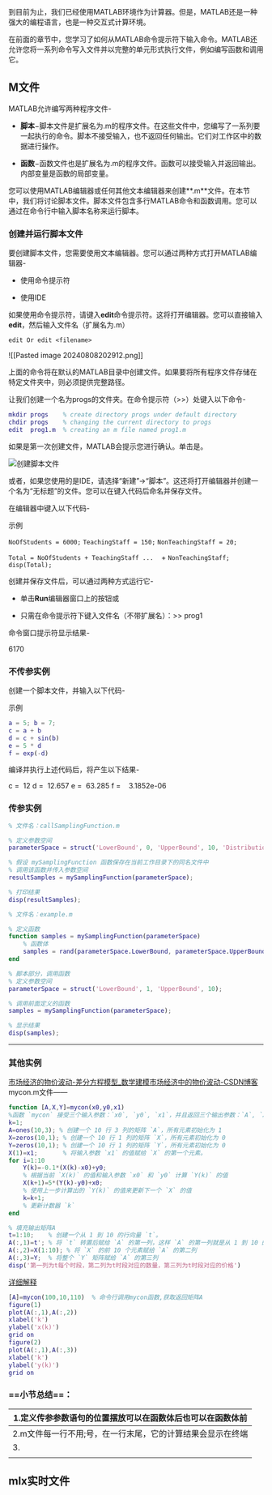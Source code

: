 到目前为止，我们已经使用MATLAB环境作为计算器。但是，MATLAB还是一种强大的编程语言，也是一种交互式计算环境。

在前面的章节中，您学习了如何从MATLAB命令提示符下输入命令。MATLAB还允许您将一系列命令写入文件并以完整的单元形式执行文件，例如编写函数和调用它。

## M文件

MATLAB允许编写两种程序文件-

- **脚本**−脚本文件是扩展名为.m的程序文件。在这些文件中，您编写了一系列要一起执行的命令。脚本不接受输入，也不返回任何输出。它们对工作区中的数据进行操作。
    
- **函数**−函数文件也是扩展名为.m的程序文件。函数可以接受输入并返回输出。内部变量是函数的局部变量。
    

您可以使用MATLAB编辑器或任何其他文本编辑器来创建**.m**文件。在本节中，我们将讨论脚本文件。脚本文件包含多行MATLAB命令和函数调用。您可以通过在命令行中输入脚本名称来运行脚本。

### 创建并运行脚本文件

要创建脚本文件，您需要使用文本编辑器。您可以通过两种方式打开MATLAB编辑器-

- 使用命令提示符
    
- 使用IDE
    

如果使用命令提示符，请键入**edit**命令提示符。这将打开编辑器。您可以直接输入**edit**，然后输入文件名（扩展名为.m）

`edit Or edit <filename>`

![[Pasted image 20240808202912.png]]


上面的命令将在默认的MATLAB目录中创建文件。如果要将所有程序文件存储在特定文件夹中，则必须提供完整路径。

让我们创建一个名为progs的文件夹。在命令提示符（>>）处键入以下命令-
```matlab
mkdir progs    % create directory progs under default directory
chdir progs    % changing the current directory to progs
edit  prog1.m  % creating an m file named prog1.m
```


如果是第一次创建文件，MATLAB会提示您进行确认。单击是。

![创建脚本文件](https://www.cainiaojc.com/static/upload/210417/0837570.jpg)

或者，如果您使用的是IDE，请选择“新建”->“脚本”。这还将打开编辑器并创建一个名为“无标题”的文件。您可以在键入代码后命名并保存文件。

在编辑器中键入以下代码-

示例

`NoOfStudents = 6000;`
`TeachingStaff = 150;`
`NonTeachingStaff = 20;`

`Total = NoOfStudents + TeachingStaff ...`
   + `NonTeachingStaff;`
`disp(Total);`

创建并保存文件后，可以通过两种方式运行它-

- 单击**Run**编辑器窗口上的按钮或
    
- 只需在命令提示符下键入文件名（不带扩展名）：>> prog1
    

命令窗口提示符显示结果-

6170

### 不传参实例

创建一个脚本文件，并输入以下代码-

示例
```matlab
a = 5; b = 7;
c = a + b
d = c + sin(b)
e = 5 * d
f = exp(-d)
```


编译并执行上述代码后，将产生以下结果-

c =  12
d =  12.657
e =  63.285
f =    3.1852e-06
### 传参实例
```matlab
% 文件名：callSamplingFunction.m

% 定义参数空间
parameterSpace = struct('LowerBound', 0, 'UpperBound', 10, 'Distribution', 'Uniform');

% 假设 mySamplingFunction 函数保存在当前工作目录下的同名文件中
% 调用该函数并传入参数空间
resultSamples = mySamplingFunction(parameterSpace);

% 打印结果
disp(resultSamples);
```


```matlab
% 文件名：example.m

% 定义函数
function samples = mySamplingFunction(parameterSpace)
    % 函数体
    samples = rand(parameterSpace.LowerBound, parameterSpace.UpperBound);
end

% 脚本部分，调用函数
% 定义参数空间
parameterSpace = struct('LowerBound', 1, 'UpperBound', 10);

% 调用前面定义的函数
samples = mySamplingFunction(parameterSpace);

% 显示结果
disp(samples);
```

---
### 其他实例
[市场经济的物价波动-差分方程模型_数学建模市场经济中的物价波动-CSDN博客](https://blog.csdn.net/m0_46621311/article/details/134744755)
mycon.m文件——

```matlab
function [A,X,Y]=mycon(x0,y0,x1) 
%函数 `mycon` 接受三个输入参数：`x0`, `y0`, `x1`，并且返回三个输出参数：`A`, `X`, `Y`
k=1;
A=ones(10,3); % 创建一个 10 行 3 列的矩阵 `A`，所有元素初始化为 1
X=zeros(10,1); % 创建一个 10 行 1 列的矩阵 `X`，所有元素初始化为 0
Y=zeros(10,1); % 创建一个 10 行 1 列的矩阵 `Y`，所有元素初始化为 0
X(1)=x1;       % 将输入参数 `x1` 的值赋给 `X` 的第一个元素。
for i=1:10  
    Y(k)=-0.1*(X(k)-x0)+y0; 
    % 根据当前 `X(k)` 的值和输入参数 `x0` 和 `y0` 计算 `Y(k)` 的值
    X(k+1)=5*(Y(k)-y0)+x0;
    % 使用上一步计算出的 `Y(k)` 的值来更新下一个 `X` 的值
    k=k+1;
    % 更新计数器 `k`
end

% 填充输出矩阵A
t=1:10;    % 创建一个从 1 到 10 的行向量 `t`。
A(:,1)=t'; % 将 `t` 转置后赋给 `A` 的第一列，这样 `A` 的第一列就是从 1 到 10 的整数序列
A(:,2)=X(1:10); % 将 `X` 的前 10 个元素赋给 `A` 的第二列
A(:,3)=Y;  % 将整个 `Y` 矩阵赋给 `A` 的第三列
disp('第一列为t每个时段，第二列为t时段对应的数量，第三列为t时段对应的价格')
```
[详细解释](https://lxblog.com/qianwen/share?shareId=57dbf621-1e66-4ba7-82c8-7c5ca8121b1d)
 
```matlab
[A]=mycon(100,10,110)  % 命令行调用mycon函数,获取返回矩阵A
figure(1)
plot(A(:,1),A(:,2))
xlabel('k')
ylabel('x(k)')
grid on
figure(2)
plot(A(:,1),A(:,3))
xlabel('k')
ylabel('y(k)')
grid on
```
### ==**小节总结**==：

| 1.定义传参参数语句的位置摆放可以在函数体后也可以在函数体前  |
| ------------------------------- |
| 2.m文件每一行不用;号，在一行末尾，它的计算结果会显示在终端 |
| 3.                              |
|                                 |

## mlx实时文件